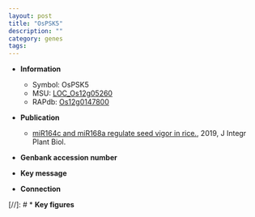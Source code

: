 ```yaml
---
layout: post
title: "OsPSK5"
description: ""
category: genes
tags: 
---
```


* **Information**  
    + Symbol: OsPSK5  
    + MSU: [LOC_Os12g05260](http://rice.plantbiology.msu.edu/cgi-bin/ORF_infopage.cgi?orf=LOC_Os12g05260)  
    + RAPdb: [Os12g0147800](http://rapdb.dna.affrc.go.jp/viewer/gbrowse_details/irgsp1?name=Os12g0147800)  

* **Publication**  
    + [miR164c and miR168a regulate seed vigor in rice.](http://www.ncbi.nlm.nih.gov/pubmed?term=miR164c+and+miR168a+regulate+seed+vigor+in+rice.%5BTitle%5D), 2019, J Integr Plant Biol.

* **Genbank accession number**  

* **Key message**  

* **Connection**  

[//]: # * **Key figures**  


